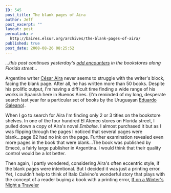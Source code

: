 ```yaml
---
ID: 545
post_title: The blank pages of Aira
author: Jeff
post_excerpt: ""
layout: post
permalink: >
  http://baires.elsur.org/archives/the-blank-pages-of-aira/
published: true
post_date: 2008-08-26 08:25:52
---
```

<em>...this post continues yesterday's <a href="http://baires.elsur.org/archives/nazis-in-bariloche-other-odd-encounters/">odd encounters</a> in the bookstores along Florida street...</em>

Argentine writer <a href="http://quarterlyconversation.com/cesar-aira-how-i-became-a-nun">César Aira</a> never seems to struggle with the writer's block, facing the blank page. After all, he has written more than 50 books. Despite his prolific output, I'm having a difficult time finding a wide range of his works in Spanish here in Buenos Aires. (I'm reminded of my long, desperate search last year for a particular set of books by the Uruguayan <a href="http://baires.elsur.org/archives/searching-for-galeano-in-the-bookstores-of-buenos-aires/">Eduardo Galeano</a>). 

When I go to search for Aira I'm finding only 2 or 3 titles on the bookstore shelves.  In one of the four hundred El Ateneo stores on Florida street, I pulled down a copy of Aira's novel <em>Embalse</em>. I almost purchased it but as I was flipping through the pages I noticed that several pages were blank...page 62 had no ink on the page. Further examination revealed even more pages in the book that were blank...The book was published by Emecé, a fairly large publisher in Argentina. I would think that their quality control would be a lot better. 

Then again, I partly wondered, considering Aira's often eccentric style, if the blank pages were intentional. But I decided it was just a printing error. Yet, I couldn't help to think of Italo Calvino's wonderful story that plays with the concept of a reader buying a book with a printing error, <a href="http://www.amazon.com/gp/product/0679420258?ie=UTF8&tag=elsur-20&linkCode=as2&camp=1789&creative=9325&creativeASIN=0679420258">If on a Winter's Night a Traveler</a><img src="http://www.assoc-amazon.com/e/ir?t=elsur-20&l=as2&o=1&a=0679420258" width="1" height="1" border="0" alt="" style="border:none !important; margin:0px !important;" />